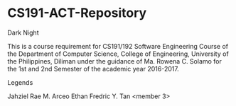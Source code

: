 # CS191-ACT-Repository
Dark Night

This is a course requirement for CS191/192 Software Engineering Course of the Department of Computer Science, College of Engineering, University of the Philippines, Diliman under the guidance of Ma. Rowena C. Solamo for the 1st and 2nd Semester of the academic year 2016-2017.

Legends

Jahziel Rae M. Arceo
Ethan Fredric Y. Tan
<member 3>
